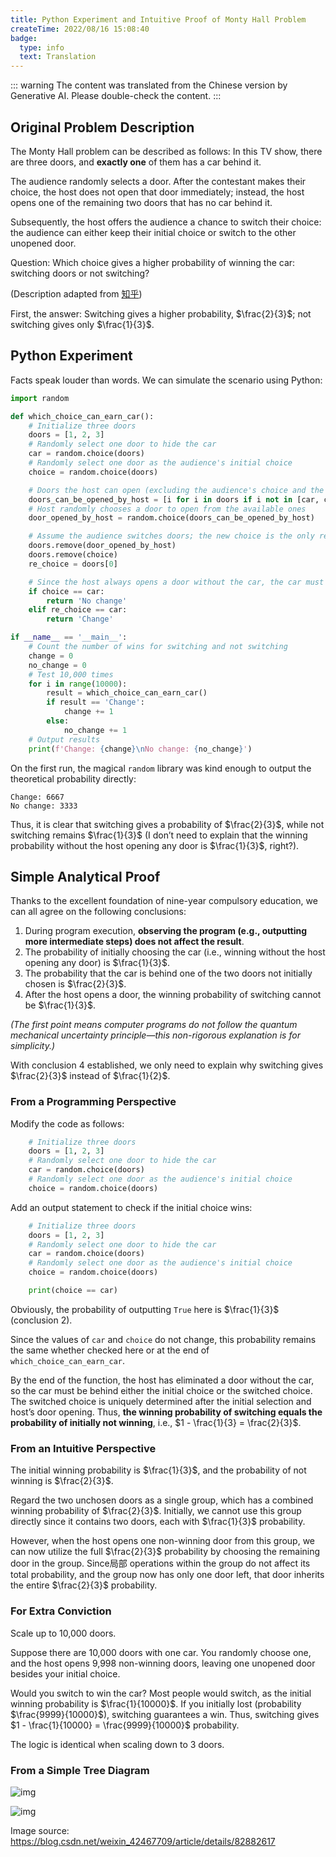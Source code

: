 ```yaml
---
title: Python Experiment and Intuitive Proof of Monty Hall Problem
createTime: 2022/08/16 15:08:40
badge:
  type: info
  text: Translation
---
```


::: warning
The content was translated from the Chinese version by Generative AI. Please double-check the content.
:::

## Original Problem Description

The Monty Hall problem can be described as follows: In this TV show, there are three doors, and **exactly one** of them has a car behind it.

The audience randomly selects a door. After the contestant makes their choice, the host does not open that door immediately; instead, the host opens one of the remaining two doors that has no car behind it.

Subsequently, the host offers the audience a chance to switch their choice: the audience can either keep their initial choice or switch to the other unopened door.

Question: Which choice gives a higher probability of winning the car: switching doors or not switching?

(Description adapted from [知乎](https://www.zhihu.com/topic/20046051/intro))

First, the answer: Switching gives a higher probability, $\frac{2}{3}$; not switching gives only $\frac{1}{3}$.


## Python Experiment

Facts speak louder than words. We can simulate the scenario using Python:

```python
import random

def which_choice_can_earn_car():
    # Initialize three doors
    doors = [1, 2, 3]
    # Randomly select one door to hide the car
    car = random.choice(doors)
    # Randomly select one door as the audience's initial choice
    choice = random.choice(doors)

    # Doors the host can open (excluding the audience's choice and the car door)
    doors_can_be_opened_by_host = [i for i in doors if i not in [car, choice]]
    # Host randomly chooses a door to open from the available ones
    door_opened_by_host = random.choice(doors_can_be_opened_by_host)

    # Assume the audience switches doors; the new choice is the only remaining door after removing the initial choice and the host's opened door
    doors.remove(door_opened_by_host)
    doors.remove(choice)
    re_choice = doors[0]

    # Since the host always opens a door without the car, the car must be behind one of the two doors chosen by the audience. We directly check these two to determine if switching is better.
    if choice == car:
        return 'No change'
    elif re_choice == car:
        return 'Change'

if __name__ == '__main__':
    # Count the number of wins for switching and not switching
    change = 0
    no_change = 0
    # Test 10,000 times
    for i in range(10000):
        result = which_choice_can_earn_car()
        if result == 'Change':
            change += 1
        else:
            no_change += 1
    # Output results
    print(f'Change: {change}\nNo change: {no_change}')
```

On the first run, the magical `random` library was kind enough to output the theoretical probability directly:

```
Change: 6667
No change: 3333
```

Thus, it is clear that switching gives a probability of $\frac{2}{3}$, while not switching remains $\frac{1}{3}$ (I don’t need to explain that the winning probability without the host opening any door is $\frac{1}{3}$, right?).


## Simple Analytical Proof

Thanks to the excellent foundation of nine-year compulsory education, we can all agree on the following conclusions:

1. During program execution, **observing the program (e.g., outputting more intermediate steps) does not affect the result**.
2. The probability of initially choosing the car (i.e., winning without the host opening any door) is $\frac{1}{3}$.
3. The probability that the car is behind one of the two doors not initially chosen is $\frac{2}{3}$.
4. After the host opens a door, the winning probability of switching cannot be $\frac{1}{3}$.

*(The first point means computer programs do not follow the quantum mechanical uncertainty principle—this non-rigorous explanation is for simplicity.)*

With conclusion 4 established, we only need to explain why switching gives $\frac{2}{3}$ instead of $\frac{1}{2}$.


### From a Programming Perspective

Modify the code as follows:

```python
    # Initialize three doors
    doors = [1, 2, 3]
    # Randomly select one door to hide the car
    car = random.choice(doors)
    # Randomly select one door as the audience's initial choice
    choice = random.choice(doors)
```

Add an output statement to check if the initial choice wins:

```python
    # Initialize three doors
    doors = [1, 2, 3]
    # Randomly select one door to hide the car
    car = random.choice(doors)
    # Randomly select one door as the audience's initial choice
    choice = random.choice(doors)

    print(choice == car)
```

Obviously, the probability of outputting `True` here is $\frac{1}{3}$ (conclusion 2).

Since the values of `car` and `choice` do not change, this probability remains the same whether checked here or at the end of `which_choice_can_earn_car`.

By the end of the function, the host has eliminated a door without the car, so the car must be behind either the initial choice or the switched choice. The switched choice is uniquely determined after the initial selection and host’s door opening. Thus, **the winning probability of switching equals the probability of initially not winning**, i.e., $1 - \frac{1}{3} = \frac{2}{3}$.


### From an Intuitive Perspective

The initial winning probability is $\frac{1}{3}$, and the probability of not winning is $\frac{2}{3}$.

Regard the two unchosen doors as a single group, which has a combined winning probability of $\frac{2}{3}$. Initially, we cannot use this group directly since it contains two doors, each with $\frac{1}{3}$ probability.

However, when the host opens one non-winning door from this group, we can now utilize the full $\frac{2}{3}$ probability by choosing the remaining door in the group. Since局部 operations within the group do not affect its total probability, and the group now has only one door left, that door inherits the entire $\frac{2}{3}$ probability.


### For Extra Conviction

Scale up to 10,000 doors.

Suppose there are 10,000 doors with one car. You randomly choose one, and the host opens 9,998 non-winning doors, leaving one unopened door besides your initial choice.

Would you switch to win the car? Most people would switch, as the initial winning probability is $\frac{1}{10000}$. If you initially lost (probability $\frac{9999}{10000}$), switching guarantees a win. Thus, switching gives $1 - \frac{1}{10000} = \frac{9999}{10000}$ probability.

The logic is identical when scaling down to 3 doors.

### From a Simple Tree Diagram

![img](../../images/2c679700e984515451c8c51b3fcdbbb0.png)

![img](../../images/69c98359b8db273d47a30998b0d5f978.png)

Image source: <https://blog.csdn.net/weixin_42467709/article/details/82882617>
